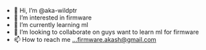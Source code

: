 - 👋 Hi, I’m @aka-wildptr
- 👀 I’m interested in firmware
- 🌱 I’m currently learning ml
- 💞️ I’m looking to collaborate on guys want to learn ml for firmware
- 📫 How to reach me ...firmware.akash@gmail.com

<!---
aka-wildptr/aka-wildptr is a ✨ special ✨ repository because its `README.md` (this file) appears on your GitHub profile.
You can click the Preview link to take a look at your changes.
--->
